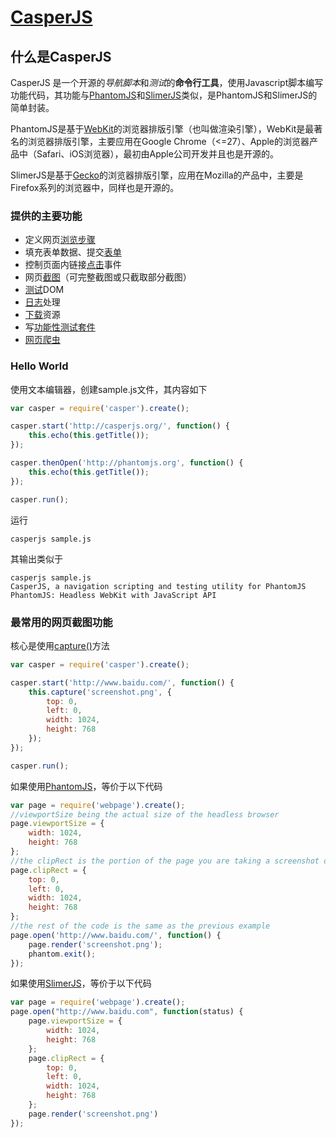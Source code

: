 # [CasperJS](http://casperjs.org/)

## 什么是CasperJS

CasperJS 是一个开源的*导航脚本*和*测试*的**命令行工具**，使用Javascript脚本编写功能代码，其功能与[PhantomJS](http://www.phantomjs.org/)和[SlimerJS](http://www.slimerjs.org/)类似，是PhantomJS和SlimerJS的简单封装。

PhantomJS是基于[WebKit](http://en.wikipedia.org/wiki/WebKit)的浏览器排版引擎（也叫做渲染引擎），WebKit是最著名的浏览器排版引擎，主要应用在Google Chrome（<=27）、Apple的浏览器产品中（Safari、iOS浏览器），最初由Apple公司开发并且也是开源的。

SlimerJS是基于[Gecko](http://en.wikipedia.org/wiki/WebKit)的浏览器排版引擎，应用在Mozilla的产品中，主要是Firefox系列的浏览器中，同样也是开源的。

### 提供的主要功能

- 定义网页[浏览步骤](http://docs.casperjs.org/en/latest/quickstart.html)
- 填充表单数据、提交[表单](http://docs.casperjs.org/en/latest/modules/casper.html#fill)
- 控制页面内链接[点击](http://docs.casperjs.org/en/latest/modules/casper.html#click)事件
- 网页[截图](http://docs.casperjs.org/en/latest/modules/casper.html#captureselector)（可完整截图或只截取部分截图）
- [测试](http://docs.casperjs.org/en/latest/modules/tester.html)DOM
- [日志](http://docs.casperjs.org/en/latest/modules/casper.html#logging.html)处理
- [下载](http://docs.casperjs.org/en/latest/modules/casper.html#download)资源
- 写[功能性测试套件](http://docs.casperjs.org/en/latest/testing.html)
- [网页爬虫](https://github.com/n1k0/casperjs/blob/master/samples/)

### Hello World

使用文本编辑器，创建sample.js文件，其内容如下

```js
var casper = require('casper').create();

casper.start('http://casperjs.org/', function() {
    this.echo(this.getTitle());
});

casper.thenOpen('http://phantomjs.org', function() {
    this.echo(this.getTitle());
});

casper.run();
```

运行

```
casperjs sample.js
```

其输出类似于

```
casperjs sample.js
CasperJS, a navigation scripting and testing utility for PhantomJS
PhantomJS: Headless WebKit with JavaScript API
```

### 最常用的网页截图功能

核心是使用[capture()](http://docs.casperjs.org/en/latest/modules/casper.html#capture)方法

```js
var casper = require('casper').create();

casper.start('http://www.baidu.com/', function() {
    this.capture('screenshot.png', {
        top: 0,
        left: 0,
        width: 1024,
        height: 768
    });
});

casper.run();
```

如果使用[PhantomJS](http://phantomjs.org/screen-capture.html)，等价于以下代码

```js
var page = require('webpage').create();
//viewportSize being the actual size of the headless browser
page.viewportSize = {
    width: 1024,
    height: 768
};
//the clipRect is the portion of the page you are taking a screenshot of
page.clipRect = {
    top: 0,
    left: 0,
    width: 1024,
    height: 768
};
//the rest of the code is the same as the previous example
page.open('http://www.baidu.com/', function() {
    page.render('screenshot.png');
    phantom.exit();
});
```

如果使用[SlimerJS](http://docs.slimerjs.org/0.9/quick-start.html#taking-screenshots)，等价于以下代码

```js
var page = require('webpage').create();
page.open("http://www.baidu.com", function(status) {
    page.viewportSize = {
        width: 1024,
        height: 768
    };
    page.clipRect = {
        top: 0,
        left: 0,
        width: 1024,
        height: 768
    };
    page.render('screenshot.png')
});
```


